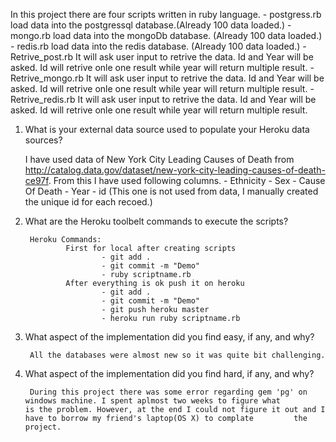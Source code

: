 
In this project there are four scripts written in ruby language.
        - postgress.rb
                load data into the postgressql database.(Already 100 data loaded.)
        - mongo.rb
                load data into the mongoDb database. (Already 100 data loaded.)
        - redis.rb
                load data into the redis database. (Already 100 data loaded.)
        - Retrive_post.rb
                It will ask user input to retrive the data. Id and Year will be asked. Id will retrive onle one result while                    year will return multiple result. 
        - Retrive_mongo.rb
                It will ask user input to retrive the data. Id and Year will be asked. Id will retrive onle one result while                    year will return multiple result.
        - Retrive_redis.rb
                It will ask user input to retrive the data. Id and Year will be asked. Id will retrive onle one result while                    year will return multiple result.






1. What is your external data source used to populate your Heroku data sources?
        



      I have used data of New York City Leading Causes of Death from http://catalog.data.gov/dataset/new-york-city-leading-causes-of-death-ce97f. From this I have used following columns.
            - Ethnicity
            - Sex
            - Cause Of Death
            - Year
            - id (This one is not used from data, I manually created the unique id for each recoed.)
    
2. What are the Heroku toolbelt commands to execute the scripts?


        Heroku Commands:
                First for local after creating scripts
                        - git add .
                        - git commit -m "Demo"
                        - ruby scriptname.rb
                After everything is ok push it on heroku
                        - git add .
                        - git commit -m "Demo"
                        - git push heroku master
                        - heroku run ruby scriptname.rb
                
        
3. What aspect of the implementation did you find easy, if any, and why?


        All the databases were almost new so it was quite bit challenging.
        
        
4. What aspect of the implementation did you find hard, if any, and why?


        During this project there was some error regarding gem 'pg' on windows machine. I spent aplmost two weeks to figure what         is the problem. However, at the end I could not figure it out and I have to borrow my friend's laptop(OS X) to complate         the project.

      
